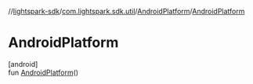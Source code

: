 //[lightspark-sdk](../../../index.md)/[com.lightspark.sdk.util](../index.md)/[AndroidPlatform](index.md)/[AndroidPlatform](-android-platform.md)

# AndroidPlatform

[android]\
fun [AndroidPlatform](-android-platform.md)()
